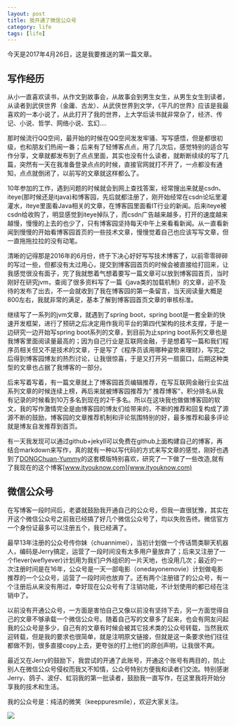 ```yaml
---
layout: post
title: 我开通了微信公众号
category: life 
tags: [life]
---
```


今天是2017年4月26日，这是我要推送的第一篇文章。

## 写作经历

从小一直喜欢读书，从作文到故事会，从故事会到男生女生，从男生女生到读者，从读者到武侠世界（金庸、古龙）、从武侠世界到文学，《平凡的世界》应该是我最喜欢的一本小说了，从此打开了我的世界，上大学后读书就非常杂了，经济、传记、小说、哲学、网络小说、玄幻.... 

那时候流行QQ空间，最开始的时候在QQ空间发发牢骚、写写感悟，但是都很初级，也和朋友们热闹一番；后来有了轻博客点点，用了几次后，感觉特别的适合写作分享，文章就都发布到了点点里面，其实也没有什么读者，就断断续续的写了几篇，突然有一天在我准备登录点点的时候，直接官网就打不开了，一点都没有通知，点点就倒闭了，以前写的文章就这样都么了。

10年参加的工作，遇到问题的时候就会到网上查找答案，经常搜出来就是csdn、iteye(那时候还是itjava)和博客园，先后就都注册了，刚开始经常在csdn论坛里灌灌水，iteye里面看Java相关的文章，在博客园里面看IT行业的新闻。后来iteye被csdn给收购了，明显感觉到iteye掉队了，而csdn广告越来越多，打开的速度越来越慢，慢慢的上去的也少了，只有博客园坚持每天中午上来看看新闻。从一直看新闻到慢慢的开始看博客园首页的一些技术文章，慢慢觉着自己也应该写写文章，但一直拖拖拉拉的没有动笔。

清晰的记得那是2016年的6月份，终于下决心好好写写技术博客了，以前零零碎碎的写过一些，但都没有太过用心，提交到博客园首页的时候会被直接给打回来，让我感觉很没有面子，完了我就憋着气想着要写一篇文章可以放到博客园首页，当时刚好在研究jvm，查阅了很多资料写了一篇《java类的加载机制》的文章，迫不及待的发布了出去，不一会就收到了我在博客园的第一条留言，当天阅读量大概是800左右，我就非常的满足，基本了解到博客园首页文章的审核标准。

继续写了一系列的jvm文章，就遇到了spring boot，spring boot是一套全新的快速开发框架，进行了预研之后决定用作我司平台的第四代架构的技术支撑，于是一边研究一边开始写spring boot系列的文章，到目前为止spring boot系列文章也是我博客里面阅读量最高的；因为自己行业是互联网金融，于是想着写一篇和我们程序员相关但又不是技术的文章，于是写了《程序员该用哪种姿势来理财》，写完之后得到博客园博友的热烈讨论，让我很惊喜，于是又打开另一扇窗口，后期这种类型的文章也占据了我博客的一部分。

后来写着写着，有一篇文章就上了博客园首页编辑推荐，在写互联网金融行业实战系列文章的时候连续上榜，再后来就被博客园推荐为“
推荐博客”，积分排名从我有记录的时候看到10万多名到现在的2千多名。所以在这块我也做做博客园的软文，我的写作激情完全是由博客园的博友们给带来的，不断的推荐和回复构成了源源不断的鼓励，博客园的文章推荐机制和评论氛围特别的好，最多推荐和最多评论就是博友自发推荐到首页。

有一天我发现可以通过github+jekyll可以免费在github上面构建自己的博客，再结合markdown来写作，真的就有一种以写代码的方式来写文章的感觉，刚好也遇到了[DONGChuan-Yummy](https://github.com/DONGChuan/Yummy-Jekyll)的这套模版特别喜欢，研究了一下做了一些改造,就有了我现在的这个博客[www.ityouknow.com](www.ityouknow.com)


## 微信公众号

在写博客一段时间后，老婆就鼓励我开通自己的公众号，但我一直很犹豫，其实在开这个微信公众号之前我已经搞了好几个微信公众号了，均以失败告终。微信官方一个身份证最多可以注册五个，我已经满了。

最早13年注册的公众号传你妹（chuannimei），当初计划做一个传话筒类聊天机器人，编码是Jerry搞定，运营了一段时间没有太多用户量放弃了；后来又注册了一个flever(weflyever)计划用为我们户外组织的一片天地，也没用几次；最近的一次注册时间是在16年，公众号是一天一部电影（onedayonemovie）计划做电影推荐的一个公众号，运营了一段时间也放弃了。还有两个注册错了的公众号，有一个注册后从来没有用过，幸好现在公众号有了注销功能，不计划使用的都已经在注销中了。

以前没有开通公众号，一方面是害怕自己又像以前没有坚持下去，另一方面觉得自己的文章不够承载一个微信公众号。随着自己写的文章多了起来，也会有网友问起我的公众号是多少，自己有的文章有时候会被其它技术类的公众号转载，当然我欢迎转载，但是我的要求也很简单，就是注明原文链接，但就是这一条要求他们往往都做不到，很多直接copy上去，更夸张的打上他们的原创声明，让我很不爽。

最近又在Jerry的鼓励下，我尝试的开通了此账号，开通这个账号有两目的，防止别人在微信公众号侵权而我又不知情，公众号特别方便我和读者们交流。特别感谢Jerry、鸽子、波仔、虹羽我的第一批读者，鼓励我一直写作，在这里我将开始分享我的技术和生活。


我的公众号是：纯洁的微笑（keeppuresmile），欢迎大家关注。

![](http://www.ityouknow.com/assets/images/keeppuresmile_430.jpg)

